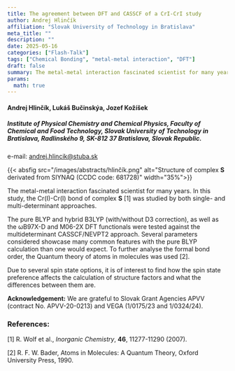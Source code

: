 ```yaml
---
title: The agreement between DFT and CASSCF of a CrI-CrI study
author: Andrej Hlinčík
affiliation: "Slovak University of Technology in Bratislava"
meta_title: ""
description: ""
date: 2025-05-16
categories: ["Flash-Talk"]
tags: ["Chemical Bonding", "metal-metal interaction", "DFT"]
draft: false
summary: The metal-metal interaction fascinated scientist for many years. In this study, the Cr(I)-Cr(I) bond of complex **S**  was studied by both single- and multi-determinant approaches.
params:
  math: true
---
```


#### Andrej Hlinčík, Lukáš Bučinskýa, Jozef Kožíšek

##### Institute of Physical Chemistry and Chemical Physics, Faculty of Chemical and Food Technology, Slovak University of Technology in Bratislava, Radlinského 9, SK-812 37 Bratislava, Slovak Republic.

e-mail: andrej.hlincik@stuba.sk

{{< absfig src="/images/abstracts/hlinčík.png" alt="Structure of complex **S** derivated from SIYNAQ (CCDC code: 681728)" width="35%">}}


The metal-metal interaction fascinated scientist for many years. In this study, the Cr(I)-Cr(I) bond of complex **S** [1] was studied by both single- and multi-determinant approaches.

The pure BLYP and hybrid B3LYP (with/without D3 correction), as well as the ωB97X-D and M06-2X DFT functionals were tested against the multideterminant CASSCF/NEVPT2 approach. Several parameters considered showcase many common features with the pure BLYP calculation than one would expect. To further analyse the formal bond order, the Quantum theory of atoms in molecules was used [2].

Due to several spin state options, it is of interest to find how the spin state preference affects the calculation of structure factors and what the differences between them are.



**Acknowledgement:** We are grateful to Slovak Grant Agencies APVV (contract No. APVV-20-0213) and VEGA (1/0175/23 and 1/0324/24).


### References:

[1] R. Wolf et al., *Inorganic Chemistry*,  **46**, 11277-11290 (2007).

[2] R. F. W. Bader, Atoms in Molecules: A Quantum Theory, Oxford University Press, 1990.